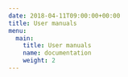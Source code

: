 ```yaml
---
date: 2018-04-11T09:00:00+00:00
title: User manuals
menu:
  main:
    title: User manuals
    name: documentation 
    weight: 2
---
```



